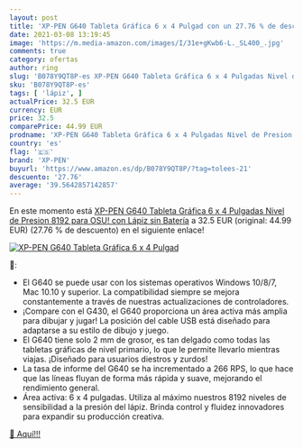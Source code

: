 ```yaml
---
layout: post
title: 'XP-PEN G640 Tableta Gráfica 6 x 4 Pulgad con un 27.76 % de descuento'
date: 2021-03-08 13:19:45
image: 'https://m.media-amazon.com/images/I/31e+gKwb6-L._SL400_.jpg'
comments: true
category: ofertas
author: ring
slug: 'B078Y9QT8P-es XP-PEN G640 Tableta Gráfica 6 x 4 Pulgadas Nivel de...'
sku: 'B078Y9QT8P-es'
tags: [ 'lápiz', ]
actualPrice: 32.5 EUR
currency: EUR
price: 32.5
comparePrice: 44.99 EUR
prodname: 'XP-PEN G640 Tableta Gráfica 6 x 4 Pulgadas Nivel de Presion 8192 para OSU! con Lápiz sin Batería'
country: 'es'
flag: '🇪🇸'
brand: 'XP-PEN'
buyurl: 'https://www.amazon.es/dp/B078Y9QT8P/?tag=tolees-21'
descuento: '27.76'
average: '39.5642857142857'
---
```


En este momento está [XP-PEN G640 Tableta Gráfica 6 x 4 Pulgadas Nivel de Presion 8192 para OSU! con Lápiz sin Batería](https://www.amazon.es/dp/B078Y9QT8P/?tag=tolees-21) a 32.5 EUR (original: 44.99 EUR) (27.76 %  de descuento) en el siguiente enlace!

[![XP-PEN G640 Tableta Gráfica 6 x 4 Pulgad](https://m.media-amazon.com/images/I/31e+gKwb6-L._SL400_.jpg)](https://www.amazon.es/dp/B078Y9QT8P/?tag=tolees-21)

🔎:

- El G640 se puede usar con los sistemas operativos Windows 10/8/7, Mac 10.10 y superior. La compatibilidad siempre se mejora constantemente a través de nuestras actualizaciones de controladores.
- ¡Compare con el G430, el G640 proporciona un área activa más amplia para dibujar y jugar! La posición del cable USB está diseñado para adaptarse a su estilo de dibujo y juego.
- El G640 tiene solo 2 mm de grosor, es tan delgado como todas las tabletas gráficas de nivel primario, lo que le permite llevarlo mientras viajas. ¡Diseñado para usuarios diestros y zurdos!
- La tasa de informe del G640 se ha incrementado a 266 RPS, lo que hace que las líneas fluyan de forma más rápida y suave, mejorando el rendimiento general.
- Área activa: 6 x 4 pulgadas. Utiliza al máximo nuestros 8192 niveles de sensibilidad a la presión del lápiz. Brinda control y fluidez innovadores para expandir su producción creativa.

[🛒 Aquí!!!](https://www.amazon.es/dp/B078Y9QT8P/?tag=tolees-21)
